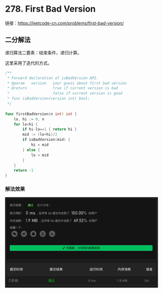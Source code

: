 # 278. First Bad Version

链接：https://leetcode-cn.com/problems/first-bad-version/

## 二分解法

递归算法二要素：结束条件，递归计算。

这里采用了迭代的方式。

```go
/** 
 * Forward declaration of isBadVersion API.
 * @param   version   your guess about first bad version
 * @return 	 	      true if current version is bad 
 *			          false if current version is good
 * func isBadVersion(version int) bool;
 */

func firstBadVersion(n int) int {
    lo, hi := 0, n
    for lo<hi {
        if hi-lo==1 { return hi }
        mid := (lo+hi)/2
        if isBadVersion(mid) {
            hi = mid
        } else {
            lo = mid
        }
    }
    return -1
}
```

### 解法效果

![278_first_bad_version](./img/278_first_bad_version.png)